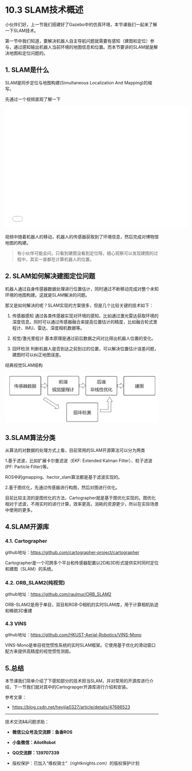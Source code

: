 # 10.3 SLAM技术概述

小伙伴们好，上一节我们搭建好了Gazebo中的仿真环境，本节课我们一起来了解一下SLAM技术。

第一节中我们知道，要解决机器人自主导航问题就需要有感知（建图和定位）参与，通过感知输出机器人当前环境的地图信息和位置。而本节要讲的SLAM就是解决地图和定位问题的。

## 1. SLAM是什么

SLAM是同步定位与地图构建(Simultaneous Localization And Mapping)的缩写。

先通过一个视频直观了解一下

<iframe height="400" width="600" src="//player.bilibili.com/player.html?aid=724624445&bvid=BV1tS4y1S7qE&cid=544765528&page=1" scrolling="no" border="0" frameborder="no" framespacing="0" allowfullscreen="false"> </iframe>

视频中随着机器人的移动，机器人的传感器获取到了环境信息，然后完成对博物馆地图的构建。

> 有小伙伴可能会问，只看到建图没看到定位呀。细心观察可以发现建图的过程中，其实一直都在计算机器人的位置。

## 2. SLAM如何解决建图定位问题

机器人通过自身传感器数据处理进行位置估计，同时通过不断移动完成对整个未知环境的地图构建。这就是SLAM解决的问题。

那又是如何解决的呢？SLAM实现的方案很多，但是几个比较关键的技术如下：

1. 传感器感知
   通过各类传感器实现对环境的感知，比如通过激光雷达获取环境的深度信息。同时可以通过传感器融合来提高位置估计的精度，比如融合轮式里程计、IMU、雷达、深度相机数据等。

2. 视觉/激光里程计
   基本原理是通过前后数据之间对比得出机器人位置的变化。

3. 回环检测
   判断机器人是否到达之前到过的位置，可以解决位置估计误差问题，建图时可以纠正地图误差。


经典视觉SLAM结构

![经典视觉SLAM结构](../../../foxy/chapt10/10.3SLAM技术概述/imgs/image-20220421152216184.png)

## 3.SLAM算法分类

从算法的对数据的处理方式上看，目前常用的SLAM开源算法可以分为两类

1.基于滤波，比如扩展卡尔曼滤波（EKF: Extended Kalman Filter）、粒子滤波(PF: Particle Filter)等。

ROS中的gmapping、hector_slam算法都是基于滤波实现的。

2.基于图优化，先通过传感器进行构图，然后对图进行优化。

目前比较主流的是图优化的方法，Cartographer就是基于图优化实现的。图优化相对于滤波，不用实时的进行计算，效率更高，消耗的资源更少，所以在实际场景中使用的更多。

## 4.SLAM开源库

### 4.1. Cartographer

github地址：https://github.com/cartographer-project/cartographer

Cartographer是一个可跨多个平台和传感器配置以2D和3D形式提供实时同时定位和建图（SLAM）的系统。

### 4.2. ORB_SLAM2(纯视觉)

github地址：https://github.com/raulmur/ORB_SLAM2

ORB-SLAM2是用于单目，双目和RGB-D相机的实时SLAM库，用于计算相机轨迹和稀疏3D重建

### 4.3 VINS

github地址：https://github.com/HKUST-Aerial-Robotics/VINS-Mono

VINS-Mono是单目视觉惯性系统的实时SLAM框架。它使用基于优化的滑动窗口配方来提供高精度的视觉惯性测距。

## 5.总结

本节课我们简单介绍了下感知部分的技术担当SLAM，并对常用的开源库进行介绍，下一节我们就对其中的Cartograpger开源库进行介绍和安装。



参考文章：

- https://blog.csdn.net/heyijia0327/article/details/47686523

--------------

技术交流&&问题求助：

- **微信公众号及交流群：鱼香ROS**
- **小鱼微信：AiIotRobot**
- **QQ交流群：139707339**

- 版权保护：已加入“维权骑士”（rightknights.com）的版权保护计划
